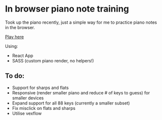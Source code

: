# In browser piano note training

Took up the piano recently, just a simple way for me to practice piano notes in the browser.

[Play here](https://piano-notes.jezl.xyz)

Using:

- React App
- SASS (custom piano render, no helpers!)

## To do:

- Support for sharps and flats
- Responsive (render smaller piano and reduce # of keys to guess) for smaller devices
- Expand support for all 88 keys (currently a smaller subset)
- Fix misclick on flats and sharps
- Utilise vexflow